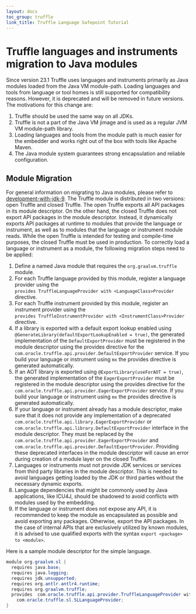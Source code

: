 ```yaml
---
layout: docs
toc_group: truffle
link_title: Truffle Language Safepoint Tutorial
---
```


# Truffle languages and instruments migration to Java modules
Since version 23.1 Truffle uses languages and instruments primarily as Java modules loaded from the Java VM module-path.
Loading languages and tools from language or tool homes is still supported for compatibility reasons. However, it is
deprecated and will be removed in future versions. The motivations for this change are:
1. Truffle should be used the same way on all JDKs.
2. Truffle is not a part of the Java VM jimage and is used as a regular JVM VM module-path library.
3. Loading languages and tools from the module path is much easier for the embedder and works right out of the box with
tools like Apache Maven.
4. The Java module system guarantees strong encapsulation and reliable configuration.

## Module Migration
For general information on migrating to Java modules, please refer to [development-with-jdk-9](https://blogs.oracle.com/java/post/modular-development-with-jdk-9).
The Truffle module is distributed in two versions: open Truffle and closed Truffle. The open Truffle exports all API
packages in its module descriptor. On the other hand, the closed Truffle does not export API packages in the module
descriptor. Instead, it dynamically exports API packages at runtime to modules that provide the language or instrument,
as well as to modules that the language or instrument module reads. While the open Truffle is intended for testing and
compile-time purposes, the closed Truffle must be used in production. To correctly load a language or instrument as a
module, the following migration steps need to be applied:
1. Define a named Java module that requires the `org.graalvm.truffle` module.
2. For each Truffle language provided by this module, register a language provider using the    
   `provides TruffleLanguageProvider with <LanguageClass>Provider` directive.
3. For each Truffle instrument provided by this module, register an instrument provider using the    
   `provides TruffleInstrumentProvider with <InstrumentClass>Provider` directive.
4. If a library is exported with a default export lookup enabled using `@GenerateLibrary(defaultExportLookupEnabled = true)`,
   the generated implementation of the `DefaultExportProvider` must be registered in the module descriptor using the provides
   directive for the `com.oracle.truffle.api.provider.DefaultExportProvider` service. If you build your language or instrument using `mx`
   the provides directive is generated automatically.  
5. If an AOT library is exported using `@ExportLibrary(useForAOT = true)`, the generated implementation of the `EagerExportProvider`
   must be registered in the module descriptor using the provides directive for the `com.oracle.truffle.api.provider.EagerExportProvider`
   service. If you build your language or instrument using `mx` the provides directive is generated automatically.
6. If your language or instrument already has a module descriptor, make sure that it does not provide any implementation
   of a deprecated `com.oracle.truffle.api.library.EagerExportProvider` or `com.oracle.truffle.api.library.DefaultExportProvider`
   interface in the module descriptor. They must be replaced by the `com.oracle.truffle.api.provider.EagerExportProvider` and
   `com.oracle.truffle.api.provider.DefaultExportProvider`. Providing these deprecated interfaces in the module descriptor
   will cause an error during  creation of a module layer on the closed Truffle.
7. Languages or instruments must not provide JDK services or services from third party libraries in the module descriptor.
   This is needed to avoid languages getting loaded by the JDK or third parties without the necessary dynamic exports.  
8. Language dependencies that might be commonly used by Java applications, like ICU4J, should be shadowed to avoid
   conflicts with modules used by the embedding.
9. If the language or instrument does not expose any API, it is recommended to keep the module as encapsulated as possible
   and avoid exporting any packages. Otherwise, export the API packages. In the case of internal APIs that are exclusively
   utilized by known modules, it is advised to use qualified exports with the syntax `export <package> to <module>`.

Here is a sample module descriptor for the simple language.
```java
module org.graalvm.sl {
  requires java.base;
  requires java.logging;
  requires jdk.unsupported;
  requires org.antlr.antlr4.runtime;
  requires org.graalvm.truffle;
  provides  com.oracle.truffle.api.provider.TruffleLanguageProvider with
    com.oracle.truffle.sl.SLLanguageProvider;
}
```
